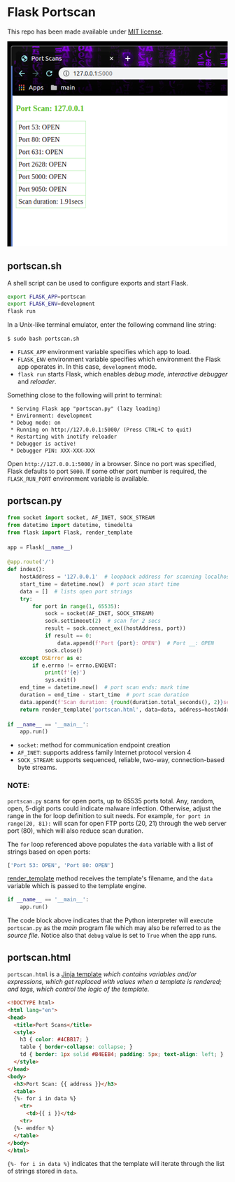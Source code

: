 # Flask Portscan

This repo has been made available under [MIT license](https://github.com/nick3499/psutil_cpu_times/blob/master/LICENSE).

![screen capture](screen_capture.png)

## portscan.sh

A shell script can be used to configure exports and start Flask.

```bash
export FLASK_APP=portscan
export FLASK_ENV=development
flask run
```

In a Unix-like terminal emulator, enter the following command line string:

`$ sudo bash portscan.sh`

- `FLASK_APP` environment variable specifies which app to load.
- `FLASK_ENV` environment variable specifies which environment the Flask app operates in. In this case, `development` mode.
- `flask run` starts Flask, which enables _debug mode_, _interactive debugger_ and _reloader_.

Something close to the following will print to terminal:

```
 * Serving Flask app "portscan.py" (lazy loading)
 * Environment: development
 * Debug mode: on
 * Running on http://127.0.0.1:5000/ (Press CTRL+C to quit)
 * Restarting with inotify reloader
 * Debugger is active!
 * Debugger PIN: XXX-XXX-XXX
```

Open `http://127.0.0.1:5000/` in a browser. Since no port was specified, Flask defaults to port `5000`. If some other port number is required, the `FLASK_RUN_PORT` environment variable is available.

## portscan.py

```python
from socket import socket, AF_INET, SOCK_STREAM
from datetime import datetime, timedelta
from flask import Flask, render_template

app = Flask(__name__)

@app.route('/')
def index():
    hostAddress = '127.0.0.1'  # loopback address for scanning localhost
    start_time = datetime.now()  # port scan start time
    data = []  # lists open port strings
    try:
        for port in range(1, 65535):
            sock = socket(AF_INET, SOCK_STREAM)
            sock.settimeout(2)  # scan for 2 secs
            result = sock.connect_ex((hostAddress, port))
            if result == 0:
                data.append(f'Port {port}: OPEN')  # Port __: OPEN
            sock.close()
    except OSError as e:
        if e.errno != errno.ENOENT:
            print(f'{e}')
            sys.exit()
    end_time = datetime.now()  # port scan ends: mark time
    duration = end_time - start_time  # port scan duration
    data.append(f'Scan duration: {round(duration.total_seconds(), 2)}secs')
    return render_template('portscan.html', data=data, address=hostAddress)

if __name__ == '__main__':
    app.run()
```

- `socket`: method for communication endpoint creation
- `AF_INET`: supports address family Internet protocol version 4
- `SOCK_STREAM`: supports sequenced, reliable, two-way, connection-based byte streams.

### NOTE:

`portscan.py` scans for open ports, up to 65535 ports total. Any, random, open, 5-digit ports could indicate malware infection. Otherwise, adjust the range in the for loop definition to suit needs. For example, `for port in range(20, 81):` will scan for open FTP ports (20, 21) through the web server port (80), which will also reduce scan duration.

The `for` loop referenced above populates the `data` variable with a list of strings based on open ports:

```python
['Port 53: OPEN', 'Port 80: OPEN']
```

[render_template](https://flask.palletsprojects.com/en/1.1.x/api/#flask.render_template) method receives the template's filename, and the `data` variable which is passed to the template engine.

```python
if __name__ == '__main__':
    app.run()
```

The code block above indicates that the Python interpreter will execute `portscan.py` as the _main_ program file which may also be referred to as the _source file_. Notice also that `debug` value is set to `True` when the app runs.

## portscan.html

`portscan.html` is a [Jinja template](https://jinja.palletsprojects.com/en/2.10.x/templates/) _which contains variables and/or expressions, which get replaced with values when a template is rendered; and tags, which control the logic of the template._

```html
<!DOCTYPE html>
<html lang="en">
<head>
  <title>Port Scans</title>
  <style>
    h3 { color: #4CBB17; }
    table { border-collapse: collapse; }
    td { border: 1px solid #B4EEB4; padding: 5px; text-align: left; }
  </style>
</head>
<body>
  <h3>Port Scan: {{ address }}</h3>
  <table>
  {%- for i in data %}
    <tr>
      <td>{{ i }}</td>
    <tr>
  {%- endfor %}
  </table>
</body>
</html>
```

`{%- for i in data %}` indicates that the template will iterate through the list of strings stored in `data`.
